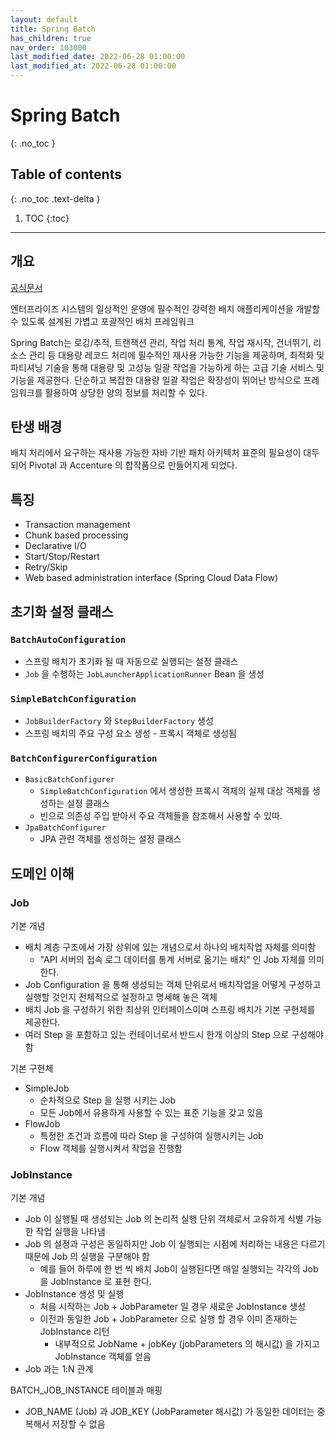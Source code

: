 ```yaml
---
layout: default
title: Spring Batch
has_children: true
nav_order: 103000
last_modified_date: 2022-06-28 01:00:00
last_modified_at: 2022-06-28 01:00:00
---
```


# Spring Batch
{: .no_toc }

## Table of contents
{: .no_toc .text-delta }

1. TOC
{:toc}

---

## 개요

[공식문서](https://spring.io/projects/spring-batch)

엔터프라이즈 시스템의 일상적인 운영에 필수적인 강력한 배치 애플리케이션을 개발할 수 있도록 설계된 가볍고 포괄적인 배치 프레임워크

Spring Batch는 로깅/추적, 트랜잭션 관리, 작업 처리 통계, 작업 재시작, 건너뛰기, 리소스 관리 등 대용량 레코드 처리에 필수적인 재사용 가능한 기능을 제공하며, 최적화 및 파티셔닝 기술을 통해 대용량 및 고성능 일괄 작업을 가능하게 하는 고급 기술 서비스 및 기능을 제공한다. 단순하고 복잡한 대용량 일괄 작업은 확장성이 뛰어난 방식으로 프레임워크를 활용하여 상당한 양의 정보를 처리할 수 있다.

## 탄생 배경

배치 처리에서 요구하는 재사용 가능한 자바 기반 패치 아키텍처 표준의 필요성이 대두되어 Pivotal 과 Accenture 의 합작품으로 만들어지게 되었다.

## 특징

- Transaction management
- Chunk based processing
- Declarative I/O
- Start/Stop/Restart
- Retry/Skip
- Web based administration interface (Spring Cloud Data Flow)

## 초기화 설정 클래스

### `BatchAutoConfiguration`

- 스프링 배치가 초기화 될 때 자동으로 실행되는 설정 클래스
- `Job` 을 수행하는 `JobLauncherApplicationRunner` Bean 을 생성

### `SimpleBatchConfiguration`

- `JobBuilderFactory` 와 `StepBuilderFactory` 생성
- 스프링 배치의 주요 구성 요소 생성 - 프록시 객체로 생성됨

### `BatchConfigurerConfiguration`

- `BasicBatchConfigurer`
    - `SimpleBatchConfiguration` 에서 생성한 프록시 객체의 실제 대상 객체를 생성하는 설정 클래스
    - 빈으로 의존성 주입 받아서 주요 객체들을 참조해서 사용할 수 있따.
- `JpaBatchConfigurer`
    - JPA 관련 객체를 생성하는 설정 클래스


## 도메인 이해

### Job

기본 개념

- 배치 계층 구조에서 가장 상위에 있는 개념으로서 하나의 배치작업 자체를 의미함
    - "API 서버의 접속 로그 데이터를 통계 서버로 옮기는 배치" 인 Job 자체를 의미한다.
- Job Configuration 을 통해 생성되는 객체 단위로서 배치작업을 어떻게 구성하고 실행할 것인지 전체적으로 설정하고 명세해 놓은 객체
- 배치 Job 을 구성하기 위한 최상위 인터페이스이며 스프링 배치가 기본 구현체를 제공한다.
- 여러 Step 을 포함하고 있는 컨테이너로서 반드시 한개 이상의 Step 으로 구성해야 함

기본 구현체
- SimpleJob
    - 순차적으로 Step 을 실행 시키는 Job
    - 모든 Job에서 유용하게 사용할 수 있는 표준 기능을 갖고 있음 
- FlowJob
    - 특정한 조건과 흐름에 따라 Step 을 구성하여 실행시키는 Job
    - Flow 객체를 실행시켜서 작업을 진행함 

### JobInstance

기본 개념

- Job 이 실행될 때 생성되는 Job 의 논리적 실행 단위 객체로서 고유하게 식별 가능한 작업 실행을 나타냄
- Job 의 설정과 구성은 동일하지만 Job 이 실행되는 시점에 처리하는 내용은 다르기 때문에 Job 의 실행을 구분해야 함
    - 예를 들어 하루에 한 번 씩 배치 Job이 실행된다면 매일 실행되는 각각의 Job 을 JobInstance 로 표현 한다.
- JobInstance 생성 및 실행
    - 처음 시작하는 Job + JobParameter 일 경우 새로운 JobInstance 생성
    - 이전과 동일한 Job + JobParameter 으로 실행 할 경우 이미 존재하는 JobInstance 리턴
        - 내부적으로 JobName + jobKey (jobParameters 의 해시값) 을 가지고 JobInstance 객체를 얻음
- Job 과는 1:N 관계

BATCH_JOB_INSTANCE 테이블과 매핑

- JOB_NAME (Job) 과 JOB_KEY (JobParameter 해시값) 가 동일한 데이터는 중복해서 저장할 수 없음